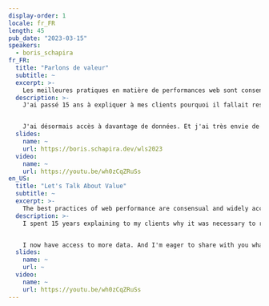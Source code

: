 ```yaml
---
display-order: 1
locale: fr_FR
length: 45
pub_date: "2023-03-15"
speakers:
  - boris_schapira
fr_FR:
  title: "Parlons de valeur"
  subtitle: ~
  excerpt: >-
    Les meilleures pratiques en matière de performances web sont consensuelles et largement acceptées, mais comment les valoriser d'un point de vue commercial ?
  description: >-
    J'ai passé 15 ans à expliquer à mes clients pourquoi il fallait respecter telle ou telle bonne pratique de développement. Comme beaucoup, je me suis appuyé sur des arguments d'autorité en citant les études menées par telle ou telle grande entreprise, mais sans forcément avoir, moi-même, la capacité de projeter ou de mesurer la valeur des optimisations que je proposais. 


    J'ai désormais accès à davantage de données. Et j'ai très envie de partager avec vous ce que j'ai appris sur la valeur de notre travail et pourquoi il devrait être crucial d'inscrire ces réflexions dans toutes les structure Digital/Marketing.
  slides:
    name: ~
    url: https://boris.schapira.dev/wls2023
  video:
    name: ~
    url: https://youtu.be/wh0zCqZRuSs
en_US:
  title: "Let's Talk About Value"
  subtitle: ~
  excerpt: >-
    The best practices of web performance are consensual and widely accepted, but how can we value them from a business point of view?
  description: >-
    I spent 15 years explaining to my clients why it was necessary to respect this or that good development practice. Like many, I relied on authority, citing studies conducted by this or that major company, but without necessarily having the ability to project or measure the value of the optimizations I was proposing. 


    I now have access to more data. And I'm eager to share with you what I've learned about the value of our work and why it should be crucial to embed these thoughts in all digital/marketing structures.
  slides:
    name: ~
    url: ~
  video:
    name: ~
    url: https://youtu.be/wh0zCqZRuSs
---
```

